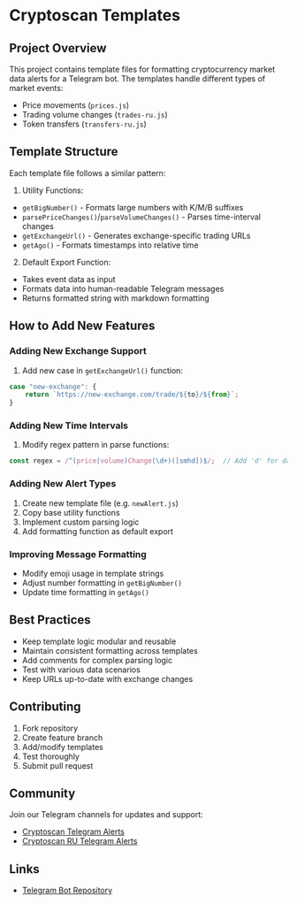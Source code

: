 # Cryptoscan Templates

## Project Overview
This project contains template files for formatting cryptocurrency market data alerts for a Telegram bot. The templates handle different types of market events:

- Price movements (`prices.js`)
- Trading volume changes (`trades-ru.js`) 
- Token transfers (`transfers-ru.js`)

## Template Structure
Each template file follows a similar pattern:

1. Utility Functions:
- `getBigNumber()` - Formats large numbers with K/M/B suffixes
- `parsePriceChanges()`/`parseVolumeChanges()` - Parses time-interval changes
- `getExchangeUrl()` - Generates exchange-specific trading URLs
- `getAgo()` - Formats timestamps into relative time

2. Default Export Function:
- Takes event data as input
- Formats data into human-readable Telegram messages
- Returns formatted string with markdown formatting

## How to Add New Features

### Adding New Exchange Support
1. Add new case in `getExchangeUrl()` function:
```javascript
case "new-exchange": {
    return `https://new-exchange.com/trade/${to}/${from}`;
}
```

### Adding New Time Intervals
1. Modify regex pattern in parse functions:
```javascript
const regex = /^(price|volume)Change(\d+)([smhd])$/;  // Add 'd' for days
```

### Adding New Alert Types
1. Create new template file (e.g. `newAlert.js`)
2. Copy base utility functions
3. Implement custom parsing logic
4. Add formatting function as default export

### Improving Message Formatting
- Modify emoji usage in template strings
- Adjust number formatting in `getBigNumber()`
- Update time formatting in `getAgo()`

## Best Practices
- Keep template logic modular and reusable
- Maintain consistent formatting across templates
- Add comments for complex parsing logic
- Test with various data scenarios
- Keep URLs up-to-date with exchange changes

## Contributing
1. Fork repository
2. Create feature branch
3. Add/modify templates
4. Test thoroughly
5. Submit pull request

## Community
Join our Telegram channels for updates and support:
- [Cryptoscan Telegram Alerts](https://t.me/+6CEHeFNbmGJlYTgy)
- [Cryptoscan RU Telegram Alerts](https://t.me/+Cb6YRE0aO9s1ZDNi)

## Links
- [Telegram Bot Repository](https://github.com/cryptoscan-pro/crypto-bot-tg)
